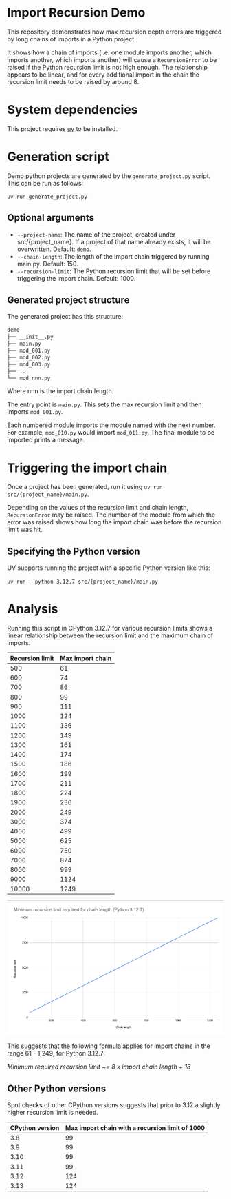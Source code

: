 # Import Recursion Demo

This repository demonstrates how max recursion depth errors are triggered by long chains of imports in a Python project.

It shows how a chain of imports (i.e. one module imports another, which imports another, which imports another) will
cause a `RecursionError` to be raised if the Python recursion limit is not high enough.
The relationship appears to be linear, and for every additional import in the chain the recursion limit needs to be
raised by around 8. 

# System dependencies

This project requires [uv](https://docs.astral.sh/uv/) to be installed.

# Generation script

Demo python projects are generated by the `generate_project.py` script. This can be run as follows:

```
uv run generate_project.py
```

## Optional arguments

- `--project-name`: The name of the project, created under src/{project_name}. If a project of that name
                      already exists, it will be overwritten. Default: `demo`.
- `--chain-length`: The length of the import chain triggered by running main.py. Default: 150.
- `--recursion-limit`: The Python recursion limit that will be set before triggering the import chain. Default: 1000.

## Generated project structure

The generated project has this structure:

```
demo
├── __init__.py
├── main.py
├── mod_001.py
├── mod_002.py
├── mod_003.py
├── ...
└── mod_nnn.py
```

Where nnn is the import chain length.

The entry point is `main.py`. This sets the max recursion limit and then imports `mod_001.py`.

Each numbered module imports the module named with the next number. For example, `mod_010.py`
would import `mod_011.py`. The final module to be imported prints a message.

# Triggering the import chain

Once a project has been generated, run it using `uv run src/{project_name}/main.py`. 

Depending on the values of the recursion limit and chain length, `RecursionError` may be raised. The number of the
module from which the error was raised shows how long the import chain was before the recursion limit was hit.

## Specifying the Python version

UV supports running the project with a specific Python version like this: 

`uv run --python 3.12.7 src/{project_name}/main.py`

# Analysis

Running this script in CPython 3.12.7 for various recursion limits shows a linear relationship between the
recursion limit and the maximum chain of imports.  

| Recursion limit | Max import chain |
|-----------------|------------------|
| 500             | 61               |
| 600             | 74               |
| 700             | 86               |
| 800             | 99               |
| 900             | 111              |
| 1000            | 124              |
| 1100            | 136              |
| 1200            | 149              |
| 1300            | 161              |
| 1400            | 174              |
| 1500            | 186              |
| 1600            | 199              |
| 1700            | 211              |
| 1800            | 224              |
| 1900            | 236              |
| 2000            | 249              |
| 3000            | 374              |
| 4000            | 499              |
| 5000            | 625              |
| 6000            | 750              |
| 7000            | 874              |
| 8000            | 999              |
| 9000            | 1124             |
| 10000           | 1249             |

![Chart showing recursion limits for import chain lengths](chart.png)

This suggests that the following formula applies for import chains in the range 61 - 1,249, for Python 3.12.7:

_Minimum required recursion limit ~= 8 x import chain length + 18_

## Other Python versions

Spot checks of other CPython versions suggests that prior to 3.12 a slightly higher recursion limit is needed.

| CPython version | Max import chain with a recursion limit of 1000 |
|-----------------|------------------------------------------------|
| 3.8             | 99                                             |
| 3.9             | 99                                             |
| 3.10            | 99                                             |
| 3.11            | 99                                             |
| 3.12            | 124                                            |
| 3.13            | 124                                            |
